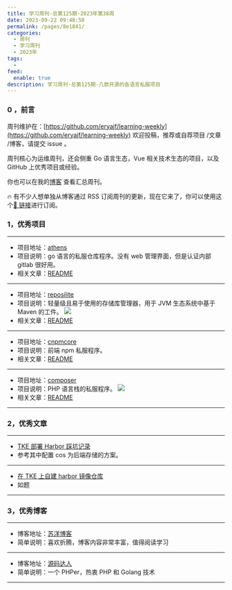 ```yaml
---
title: 学习周刊-总第125期-2023年第38周
date: 2023-09-22 09:48:50
permalink: /pages/8e1841/
categories:
  - 周刊
  - 学习周刊
  - 2023年
tags:
  -
feed:
  enable: true
description: 学习周刊-总第125期-几款开源的各语言私服项目
---
```


### 0 ，前言

周刊维护在：[https://github.com/eryajf/learning-weekly](https://github.com/eryajf/learning-weekly) 欢迎投稿，推荐或自荐项目 /文章 /博客，请提交 issue 。

周刊核心为运维周刊，还会侧重 Go 语言生态，Vue 相关技术生态的项目，以及 GitHub 上优秀项目或经验。

你也可以在我的[博客](https://wiki.eryajf.net/learning-weekly/) 查看汇总周刊。

🔥 有不少人想单独从博客通过 RSS 订阅周刊的更新，现在它来了，你可以使用这个[🔗 链接](https://wiki.eryajf.net/learning-weekly.xml)进行订阅。

### 1，优秀项目

---

- 项目地址：[athens](https://github.com/gomods/athens)
- 项目说明：go 语言的私服仓库程序。没有 web 管理界面，但是认证内部 gitlab 很好用。
- 相关文章：[README](https://github.com/gomods/athens#readme)

---

- 项目地址：[reposilite](https://github.com/dzikoysk/reposilite)
- 项目说明：轻量级且易于使用的存储库管理器，用于 JVM 生态系统中基于 Maven 的工件。
  ![](https://t.eryajf.net/imgs/2023/09/1694488859446.png)
- 相关文章：[README](https://github.com/dzikoysk/reposilite#readme)

---

- 项目地址：[cnpmcore](https://github.com/cnpm/cnpmcore)
- 项目说明：前端 npm 私服程序。
- 相关文章：[README](https://github.com/cnpm/cnpmcore#readme)

---

- 项目地址：[composer](https://github.com/composer/composer)
- 项目说明：PHP 语言栈的私服程序。
  ![](https://t.eryajf.net/imgs/2023/09/1694489480987.png)
- 相关文章：[README](https://github.com/composer/composer#readme)

---

### 2，优秀文章

---

- [TKE 部署 Harbor 踩坑记录](https://www.feiyiblog.com/2023/03/11/TKE%E9%83%A8%E7%BD%B2Harbor%E8%B8%A9%E5%9D%91%E8%AE%B0%E5%BD%95/)
- 参考其中配置 cos 为后端存储的方案。

---

- [在 TKE 上自建 harbor 镜像仓库](https://imroc.cc/post/202207/install-harbor-on-tke/)
- 如题

---

### 3，优秀博客

---

- 博客地址：[苏洋博客](https://soulteary.com/)
- 简单说明：喜欢折腾，博客内容非常丰富，值得阅读学习

---

- 博客地址：[源码达人](https://codecodify.com/)
- 简单说明：一个 PHPer，热衷 PHP 和 Golang 技术

---
